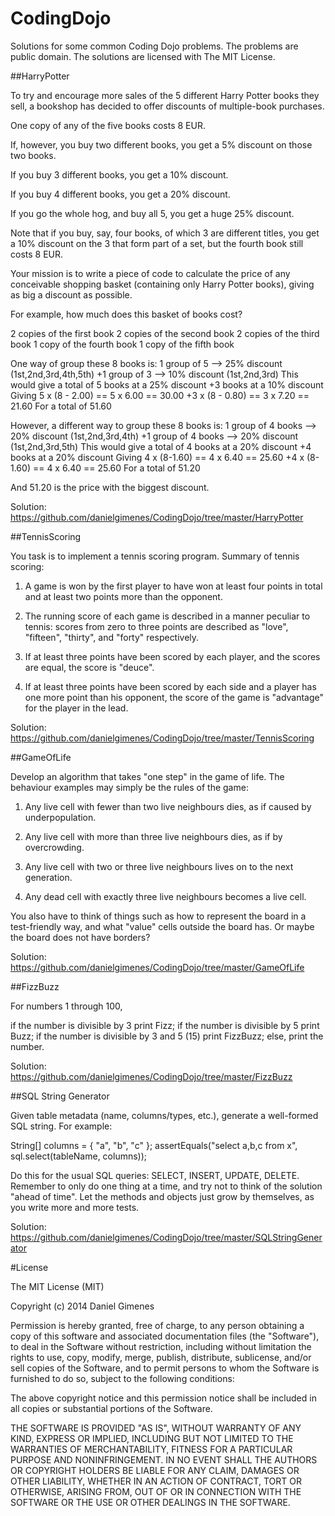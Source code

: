CodingDojo
==========

Solutions for some common Coding Dojo problems. The problems are public domain. The solutions are licensed with The MIT License.

##HarryPotter

To try and encourage more sales of the 5 different Harry Potter books they sell, a bookshop has decided to offer discounts of multiple-book purchases. 

One copy of any of the five books costs 8 EUR. 

If, however, you buy two different books, you get a 5% discount on those two books.

If you buy 3 different books, you get a 10% discount. 

If you buy 4 different books, you get a 20% discount.

If you go the whole hog, and buy all 5, you get a huge 25% discount. 

Note that if you buy, say, four books, of which 3 are different titles, you get a 10% discount on the 3 that form part of a set, but the fourth book still costs 8 EUR. 

Your mission is to write a piece of code to calculate the price of any conceivable shopping basket (containing only Harry Potter books), giving as big a discount as possible.

For example, how much does this basket of books cost?

2 copies of the first book
2 copies of the second book
2 copies of the third book
1 copy of the fourth book
1 copy of the fifth book

One way of group these 8 books is:
 1 group of 5 --> 25% discount (1st,2nd,3rd,4th,5th)
+1 group of 3 --> 10% discount (1st,2nd,3rd)
This would give a total of
 5 books at a 25% discount
+3 books at a 10% discount
Giving
 5 x (8 - 2.00) == 5 x 6.00 == 30.00
+3 x (8 - 0.80) == 3 x 7.20 == 21.60
For a total of 51.60

However, a different way to group these 8 books is:
 1 group of 4 books --> 20% discount  (1st,2nd,3rd,4th)
+1 group of 4 books --> 20% discount  (1st,2nd,3rd,5th)
This would give a total of
 4 books at a 20% discount
+4 books at a 20% discount
Giving
 4 x (8-1.60) == 4 x 6.40 == 25.60
+4 x (8-1.60) == 4 x 6.40 == 25.60
For a total of 51.20

And 51.20 is the price with the biggest discount.

Solution: https://github.com/danielgimenes/CodingDojo/tree/master/HarryPotter

##TennisScoring

You task is to implement a tennis scoring program. Summary of tennis scoring:

1. A game is won by the first player to have won at least four points in total and at least two points more than the opponent.
   
2. The running score of each game is described in a manner peculiar to tennis: scores from zero to three points are described as "love", "fifteen", "thirty", and "forty" respectively.
   
3. If at least three points have been scored by each player, and the scores are equal, the score is "deuce".
   
4. If at least three points have been scored by each side and a player has one more point than his opponent, the score of the game is "advantage" for the player in the lead.

Solution: https://github.com/danielgimenes/CodingDojo/tree/master/TennisScoring

##GameOfLife

Develop an algorithm that takes "one step" in the game of life. The behaviour examples may simply be the rules of the game:

1. Any live cell with fewer than two live neighbours dies, as if caused by underpopulation.

2. Any live cell with more than three live neighbours dies, as if by overcrowding.

3. Any live cell with two or three live neighbours lives on to the next generation.

4. Any dead cell with exactly three live neighbours becomes a live cell.

You also have to think of things such as how to represent the board in a test-friendly way, and what "value" cells outside the board has. Or maybe the board does not have borders?

Solution: https://github.com/danielgimenes/CodingDojo/tree/master/GameOfLife

##FizzBuzz

For numbers 1 through 100,

if the number is divisible by 3 print Fizz;
if the number is divisible by 5 print Buzz;
if the number is divisible by 3 and 5 (15) print FizzBuzz;
else, print the number.

Solution: https://github.com/danielgimenes/CodingDojo/tree/master/FizzBuzz

##SQL String Generator

Given table metadata (name, columns/types, etc.), generate a well-formed SQL string. For example:

String[] columns = { "a", "b", "c" };
assertEquals("select a,b,c from x", sql.select(tableName, columns));

Do this for the usual SQL queries: SELECT, INSERT, UPDATE, DELETE. Remember to only do one thing at a time, and try not to think of the solution "ahead of time". Let the methods and objects just grow by themselves, as you write more and more tests.

Solution: https://github.com/danielgimenes/CodingDojo/tree/master/SQLStringGenerator

#License

The MIT License (MIT)

Copyright (c) 2014 Daniel Gimenes

Permission is hereby granted, free of charge, to any person obtaining a copy
of this software and associated documentation files (the "Software"), to deal
in the Software without restriction, including without limitation the rights
to use, copy, modify, merge, publish, distribute, sublicense, and/or sell
copies of the Software, and to permit persons to whom the Software is
furnished to do so, subject to the following conditions:

The above copyright notice and this permission notice shall be included in all
copies or substantial portions of the Software.

THE SOFTWARE IS PROVIDED "AS IS", WITHOUT WARRANTY OF ANY KIND, EXPRESS OR
IMPLIED, INCLUDING BUT NOT LIMITED TO THE WARRANTIES OF MERCHANTABILITY,
FITNESS FOR A PARTICULAR PURPOSE AND NONINFRINGEMENT. IN NO EVENT SHALL THE
AUTHORS OR COPYRIGHT HOLDERS BE LIABLE FOR ANY CLAIM, DAMAGES OR OTHER
LIABILITY, WHETHER IN AN ACTION OF CONTRACT, TORT OR OTHERWISE, ARISING FROM,
OUT OF OR IN CONNECTION WITH THE SOFTWARE OR THE USE OR OTHER DEALINGS IN THE
SOFTWARE.



